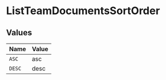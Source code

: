 # ListTeamDocumentsSortOrder


## Values

| Name   | Value  |
| ------ | ------ |
| `ASC`  | asc    |
| `DESC` | desc   |